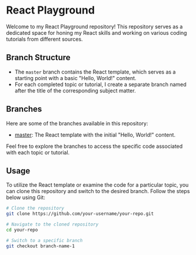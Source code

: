# React Playground

Welcome to my React Playground repository! This repository serves as a dedicated space for honing my React skills and working on various coding tutorials from different sources.

## Branch Structure

- The `master` branch contains the React template, which serves as a starting point with a basic "Hello, World!" content.
- For each completed topic or tutorial, I create a separate branch named after the title of the corresponding subject matter.

## Branches

Here are some of the branches available in this repository:

- [master](https://github.com/piangevole/ReactPlayground/tree/master): The React template with the initial "Hello, World!" content.

Feel free to explore the branches to access the specific code associated with each topic or tutorial.

## Usage

To utilize the React template or examine the code for a particular topic, you can clone this repository and switch to the desired branch. Follow the steps below using Git:

```bash
# Clone the repository
git clone https://github.com/your-username/your-repo.git

# Navigate to the cloned repository
cd your-repo

# Switch to a specific branch
git checkout branch-name-1